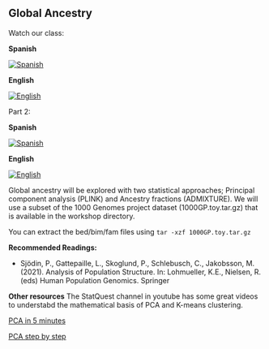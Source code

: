 ## Global Ancestry

Watch our class: 

**Spanish**

[![Spanish](https://img.youtube.com/vi/hps2MMpiEVo/0.jpg)](https://youtube.com/watch?v=hps2MMpiEVo)

**English** 

[![English](https://img.youtube.com/vi/Ki1Eyxctu3U/0.jpg)](https://youtube.com/watch?v=Ki1Eyxctu3U)

Part 2: 

**Spanish**

[![Spanish](https://img.youtube.com/vi/BXxJKg3OCFE/0.jpg)](https://youtube.com/watch?v=BXxJKg3OCFE)

**English** 

[![English](https://img.youtube.com/vi/Gur4edpxYMY/0.jpg)](https://youtube.com/watch?v=Gur4edpxYMY)


Global ancestry will be explored with two statistical approaches; Principal component analysis (PLINK) and Ancestry fractions (ADMIXTURE). We will use a subset of the 1000 Genomes project dataset (1000GP.toy.tar.gz) that is available in the workshop directory. 

You can extract the bed/bim/fam files using `tar -xzf 1000GP.toy.tar.gz`


**Recommended Readings:**
- Sjödin, P., Gattepaille, L., Skoglund, P., Schlebusch, C., Jakobsson, M. (2021). Analysis of Population Structure. In: Lohmueller, K.E., Nielsen, R. (eds) Human Population Genomics. Springer

**Other resources**
The StatQuest channel in youtube has some great videos to understabd the mathematical basis of PCA and K-means clustering.

[PCA in 5 minutes](https://youtu.be/HMOI_lkzW08?si=MqSZi46xOfaeUYTi)

[PCA step by step](https://youtu.be/FgakZw6K1QQ?si=ItkqS1KSTnOmDZ5Y)

